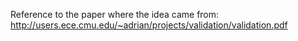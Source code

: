 Reference to the paper where the idea came from:
http://users.ece.cmu.edu/~adrian/projects/validation/validation.pdf